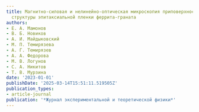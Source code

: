 ```yaml
---
title: Магнитно-силовая и нелинейно-оптическая микроскопия приповерхностной доменной
  структуры эпитаксиальной пленки феррита-граната
authors:
- Е. А. Мамонов
- В. Б. Новиков
- А. И. Майдыковский
- М. П. Темирязева
- А. Г. Темирязев
- А. А. Федорова
- М. В. Логунов
- С. А. Никитов
- Т. В. Мурзина
date: '2023-01-01'
publishDate: '2025-03-14T15:51:11.519505Z'
publication_types:
- article-journal
publication: '*Журнал экспериментальной и теоретической физики*'
---
```

